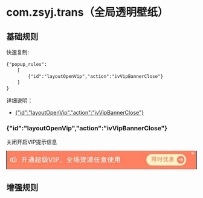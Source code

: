 # com.zsyj.trans（全局透明壁纸）

## 基础规则

快速复制:
```
{"popup_rules":
    [
        {"id":"layoutOpenVip","action":"ivVipBannerClose"}
    ]
}
```
详细说明：
- [{"id":"layoutOpenVip","action":"ivVipBannerClose"}](#idlayoutopenvipactionivvipbannerclose)

### {"id":"layoutOpenVip","action":"ivVipBannerClose"}
关闭开启VIP提示信息

![](./assets/开启VIP提示信息.jpg)


## 增强规则
